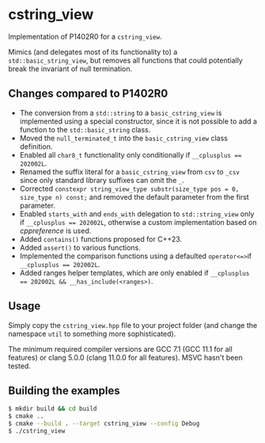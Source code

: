 # cstring_view

Implementation of P1402R0 for a `cstring_view`.

Mimics (and delegates most of its functionality to) a `std::basic_string_view`, but removes all functions that could
potentially break the invariant of null termination.

## Changes compared to P1402R0

- The conversion from a `std::string` to a `basic_cstring_view` is implemented using a special constructor, since it is
  not possible to add a function to the `std::basic_string` class.
- Moved the `null_terminated_t` into the `basic_cstring_view` class definition.
- Enabled all `char8_t` functionality only conditionally if `__cplusplus == 202002L`.
- Renamed the suffix literal for a `basic_cstring_view` from `csv` to `_csv` since only standard library suffixes can
  omit the `_`.
- Corrected `constexpr string_view_type substr(size_type pos = 0, size_type n) const;` and removed the default parameter
  from the first parameter.
- Enabled `starts_with` and `ends_with` delegation to `std::string_view` only if `__cplusplus == 202002L`, otherwise a
  custom implementation based on *cppreference* is used.
- Added `contains()` functions proposed for C++23.
- Added `assert()` to various functions.
- Implemented the comparison functions using a defaulted `operator<=>`if `__cplusplus == 202002L`.
- Added ranges helper templates, which are only enabled if `__cplusplus == 202002L && __has_include(<ranges>)`.

## Usage

Simply copy the `cstring_view.hpp` file to your project folder (and change the namespace `util` to something more
sophisticated).

The minimum required compiler versions are GCC 7.1 (GCC 11.1 for all features) or clang 5.0.0 (clang 11.0.0 for all
features). MSVC hasn't been tested.

## Building the examples

```bash
$ mkdir build && cd build
$ cmake ..
$ cmake --build . --target cstring_view --config Debug
$ ./cstring_view
```